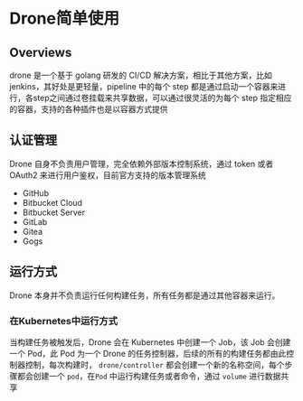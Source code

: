 # Drone简单使用
## Overviews
drone 是一个基于 golang 研发的 CI/CD 解决方案，相比于其他方案，比如 jenkins，其好处是更轻量，pipeline 中的每个 step 都是通过启动一个容器来进行，各step之间通过卷挂载来共享数据，可以通过很灵活的为每个 step 指定相应的容器，支持的各种插件也是以容器方式提供

## 认证管理
Drone 自身不负责用户管理，完全依赖外部版本控制系统，通过 token 或者 OAuth2 来进行用户鉴权，目前官方支持的版本管理系统
* GitHub
* Bitbucket Cloud
* Bitbucket Server
* GitLab
* Gitea
* Gogs

## 运行方式
Drone 本身并不负责运行任何构建任务，所有任务都是通过其他容器来运行。

### 在Kubernetes中运行方式
当构建任务被触发后，Drone 会在 Kubernetes 中创建一个 Job，该 Job 会创建一个 Pod，此 Pod 为一个 Drone 的任务控制器，后续的所有的构建任务都由此控制器控制，每次构建时， `drone/controller` 都会创建一个新的名称空间，每个步骤都会创建一个 `pod`，在`Pod` 中运行构建任务或者命令，通过 `volume` 进行数据共享